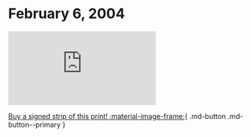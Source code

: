 # February 6, 2004

![](https://www.achewood.com/comic.php?date=02062004)

[Buy a signed strip of this print! :material-image-frame:](https://achewood-holiday-pop-up.myshopify.com/products/strip#02062004){ .md-button .md-button--primary }
